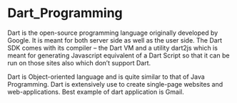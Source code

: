 # Dart_Programming
Dart is the open-source programming language originally developed by Google. It is meant for both server side as well as the user side. The Dart SDK comes with its compiler – the Dart VM and a utility dart2js which is meant for generating Javascript equivalent of a Dart Script so that it can be run on those sites also which don’t support Dart. 

Dart is Object-oriented language and is quite similar to that of Java Programming. Dart is extensively use to create single-page websites and web-applications. Best example of dart application is Gmail.
